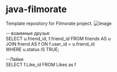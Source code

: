 # java-filmorate
Template repository for Filmorate project.
![image](https://user-images.githubusercontent.com/95489935/170886947-7b4295b0-b1d4-4f60-b3ad-778ba1271f99.png)

-- взаимные друзья:   
SELECT u.friend_id, f.friend_id FROM friends AS u  
JOIN friend AS f ON f.user_id = u.friend_id  
WHERE u.status IS TRUE;    

--Лайки  
SELECT f.Like_id FROM Likes as f  



